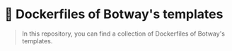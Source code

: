 # 🐋 Dockerfiles of Botway's templates

> In this repository, you can find a collection of Dockerfiles of Botway's templates.
